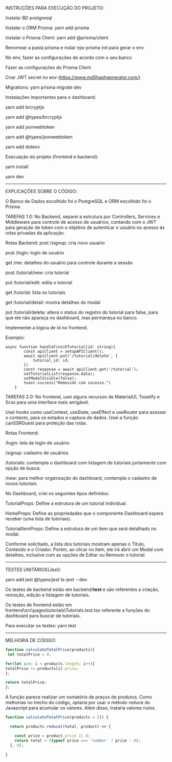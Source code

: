 INSTRUÇÕES PARA EXECUÇÃO DO PROJETO: 

Instalar BD postgresql

Instalar o ORM Prisma: yarn add prisma

Instalar o Prisma Client: yarn add @prisma/client

Renomear a pasta prisma e rodar npx prisma init para gerar o env

No env, fazer as configurações de acordo com o seu banco

Fazer as configurações do Prisma Client

Criar JWT secret no env (https://www.md5hashgenerator.com/)

Migrations: yarn prisma migrate dev

Instalações importantes para o dashboard:

yarn add brcryptjs

yarn add @types/brcryptjs

yarn add jsonwebtoken

yarn add @types/jsonwebtoken

yarn add dotenv

Execuação do projeto (frontend e backend):

yarn install 

yarn dev


________________________________________________________________________________
EXPLICAÇÕES SOBRE O CÓDIGO:


O Banco de Dados escolhido foi o PostgreSQL e ORM escolhido foi o Prisma. 

TAREFAS 1.0:
No Backend, separei a estrutura por Controllers, Services e Middleware para controle de acesso de usuários, contando com o JWT para geração de token com o objetivo de autenticar o usuário no acesso às rotas privadas da aplicação.

Rotas Backend:
post /signup: cria novo usuario

post /login: login de usuário

get /me: detalhes do usuário para controle durante a sessão

post /tutorial/new: cria tutorial

put /tutorial/edit: edita o tutorial

get /tutorial: lista os tutoriais

get /tutorial/detail: mostra detalhes do modal

put /tutorial/delete: altera o status do registro do tutorial para false, para que ele não apareça no dashboard, mas permaneça no banco.

Implementei a lógica de id no frontend.

Exemplo:
```
async function handleFinishTutorial(id: string){
        const apiClient = setupAPIClient();
        await apiClient.put('/tutorial/delete', {
            tutorial_id: id,
        })
        const response = await apiClient.get('/tutorial');
        setTutorialList(response.data);
        setModalVisible(false);
        toast.success("Removido com sucesso.")
    }
```

TAREFAS 2.0:
No frontend, usei alguns recursos de MaterialUI, Toastify e Scss para uma interface mais amigável.

Usei hooks como useContext, useState, useEffect e useRouter para acessar o contexto, para os estados e captura de dados. Usei a função canSSRGuest para proteção das rotas.

Rotas Frontend:

/login: tela de login de usuário.

/signup: cadastro de usuários.

/tutorials: contempla o dashboard com listagem de tutoriais juntamente com opção de busca.

/new: para melhor organização do dashboard, contempla o cadastro de novos tutoriais.

No Dashboard, criei os seguintes tipos definidos:

TutorialProps: Define a estrutura de um tutorial individual.

HomeProps: Define as propriedades que o componente Dashboard espera receber (uma lista de tutoriais).

TutorialItemProps: Define a estrutura de um item que será detalhado no modal.


Conforme solicitado, a lista dos tutoriais mostram apenas o Título, Conteúdo e o Criador. Porém, ao clicar no item, ele irá abrir um Modal com detalhes, inclusive com as opções de Editar ou Remover o tutorial.

________________________________________________________________________________
TESTES UNITÁRIOS(Jest):

yarn add jest @types/jest ts-jest --dev

Os testes de backend estão em backend/__test__ e são referentes a criação, remoção, edição e listagem de tutoriais.

Os testes de frontend estão em frontend\src\pages\tutorials\Tutorials.test.tsx referente a funções do dashboard para buscar de tutoriais.

Para executar os testes: yarn test

_________________________________________________________________________________
MELHORIA DE CÓDIGO:

```javascript
function calculateTotalPrice(products){
 let totalPrice = 0;

for(let i=0; i < products.length; i++){
totalPrice += products[i].price;
};

return totalPrice;
};
```

A função parece realizar um somatório de preços de produtos. 
Como melhorias no trecho do código, optaria por usar o método reduce do Javascript para acumular os valores. Além disso, trataria valores nulos.

```javascript
function calculateTotalPrice(products = []) {

  return products.reduce((total, product) => {

    const price = product.price || 0;
    return total + (typeof price === 'number' ? price : 0);
  }, 0);

}
```



























